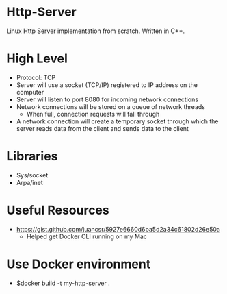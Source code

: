# Http-Server

Linux Http Server implementation from scratch. Written in C++.

# High Level

- Protocol: TCP
- Server will use a socket (TCP/IP) registered to IP address on the computer
- Server will listen to port 8080 for incoming network connections
- Network connections will be stored on a queue of network threads
  - When full, connection requests will fall through
- A network connection will create a temporary socket through which the server reads data from the client and sends data to the client

# Libraries

- Sys/socket
- Arpa/inet

# Useful Resources

- https://gist.github.com/juancsr/5927e6660d6ba5d2a34c61802d26e50a
  - Helped get Docker CLI running on my Mac

# Use Docker environment

- $docker build -t my-http-server .
